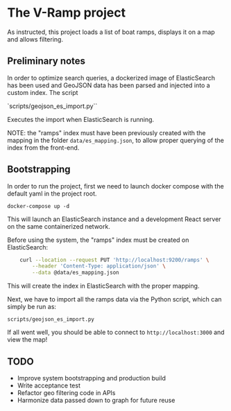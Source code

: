 # The V-Ramp project

As instructed, this project loads a list of boat ramps, displays it on a map and allows filtering.

## Preliminary notes

In order to optimize search queries, a dockerized image of ElasticSearch has been used and
GeoJSON data has been parsed and injected into a custom index. The script

`scripts/geojson_es_import.py``

Executes the import when ElasticSearch is running.

NOTE: the "ramps" index must have been previously created with the mapping in the folder `data/es_mapping.json`,
to allow proper querying of the index from the front-end.

## Bootstrapping

In order to run the project, first we need to launch docker compose with the default yaml in the project root.

`docker-compose up -d`

This will launch an ElasticSearch instance and a development React server on the same containerized network.

Before using the system, the "ramps" index must be created on ElasticSearch:

```bash
    curl --location --request PUT 'http://localhost:9200/ramps' \
        --header 'Content-Type: application/json' \
        --data @data/es_mapping.json
```

This will create the index in ElasticSearch with the proper mapping.

Next, we have to import all the ramps data via the Python script, which can simply be run as:

`scripts/geojson_es_import.py`

If all went well, you should be able to connect to `http://localhost:3000` and view the map!

## TODO
- Improve system bootstrapping and production build
- Write acceptance test
- Refactor geo filtering code in APIs
- Harmonize data passed down to graph for future reuse